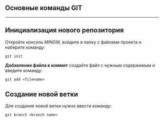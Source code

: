## **Основные команды GIT**
___
## Инициализация нового репозитория
Откройте консоль MINGW, войдите в папку с файлами проекта и наберите команду:
~~~
git init
~~~

**Добавление файла в коммит**
создайте файл с нужным содержимым и введите команду:
~~~
git add <filename>
~~~
## Создание новой ветки
Для создание новой ветки нужно ввести команду:
~~~
git branch <branch name>
~~~
